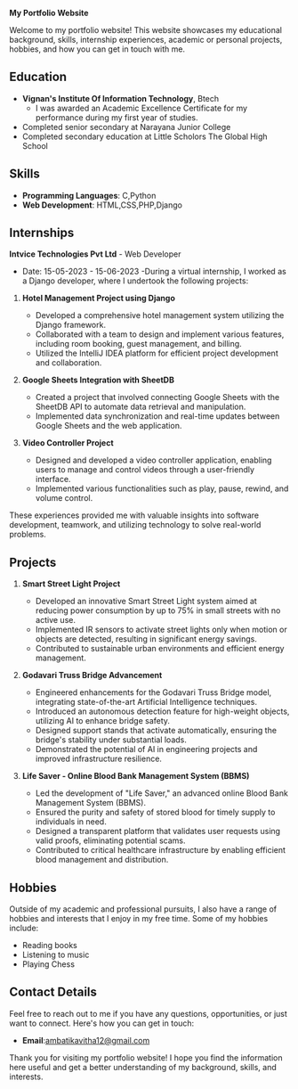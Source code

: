 **My Portfolio Website**

Welcome to my portfolio website! This website showcases my educational background, skills, internship experiences, academic or personal projects, hobbies, and how you can get in touch with me.

## Education

- **Vignan's Institute Of Information Technology**, Btech
  - I was awarded an Academic Excellence Certificate for my performance during my first year of studies.
- Completed senior secondary at Narayana Junior College
- Completed secondary education at Little Scholors The Global High School

## Skills

- **Programming Languages**: C,Python
- **Web Development**: HTML,CSS,PHP,Django

## Internships

**Intvice Technologies Pvt Ltd** - Web Developer
   - Date: 15-05-2023 - 15-06-2023
   -During a virtual internship, I worked as a Django developer, where I undertook the following projects:

1. **Hotel Management Project using Django**
   - Developed a comprehensive hotel management system utilizing the Django framework.
   - Collaborated with a team to design and implement various features, including room booking, guest management, and billing.
   - Utilized the IntelliJ IDEA platform for efficient project development and collaboration.

2. **Google Sheets Integration with SheetDB**
   - Created a project that involved connecting Google Sheets with the SheetDB API to automate data retrieval and manipulation.
   - Implemented data synchronization and real-time updates between Google Sheets and the web application.

3. **Video Controller Project**
   - Designed and developed a video controller application, enabling users to manage and control videos through a user-friendly interface.
   - Implemented various functionalities such as play, pause, rewind, and volume control.

These experiences provided me with valuable insights into software development, teamwork, and utilizing technology to solve real-world problems.

## Projects

1. **Smart Street Light Project**
   - Developed an innovative Smart Street Light system aimed at reducing power consumption by up to 75% in small streets with no active use.
   - Implemented IR sensors to activate street lights only when motion or objects are detected, resulting in significant energy savings.
   - Contributed to sustainable urban environments and efficient energy management.

2. **Godavari Truss Bridge Advancement**
   - Engineered enhancements for the Godavari Truss Bridge model, integrating state-of-the-art Artificial Intelligence techniques.
   - Introduced an autonomous detection feature for high-weight objects, utilizing AI to enhance bridge safety.
   - Designed support stands that activate automatically, ensuring the bridge's stability under substantial loads.
   - Demonstrated the potential of AI in engineering projects and improved infrastructure resilience.

3. **Life Saver - Online Blood Bank Management System (BBMS)**
   - Led the development of "Life Saver," an advanced online Blood Bank Management System (BBMS).
   - Ensured the purity and safety of stored blood for timely supply to individuals in need.
   - Designed a transparent platform that validates user requests using valid proofs, eliminating potential scams.
   - Contributed to critical healthcare infrastructure by enabling efficient blood management and distribution.



## Hobbies

Outside of my academic and professional pursuits, I also have a range of hobbies and interests that I enjoy in my free time. Some of my hobbies include:
- Reading books
- Listening to music
- Playing Chess

## Contact Details

Feel free to reach out to me if you have any questions, opportunities, or just want to connect. Here's how you can get in touch:

- **Email**:ambatikavitha12@gmail.com

Thank you for visiting my portfolio website! I hope you find the information here useful and get a better understanding of my background, skills, and interests.
